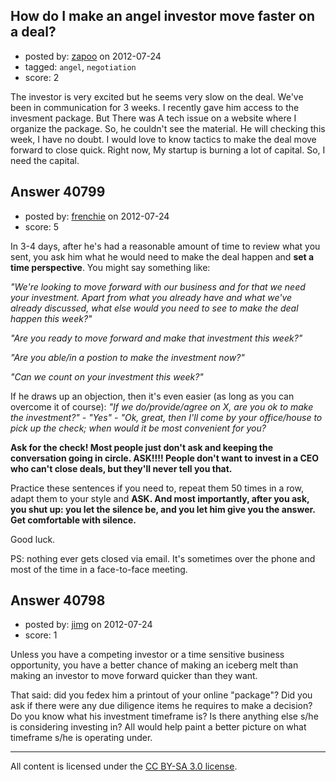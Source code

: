 ## How do I make an angel investor move faster on a deal?

- posted by: [zapoo](https://stackexchange.com/users/-1/17081-zapoo) on 2012-07-24
- tagged: `angel`, `negotiation`
- score: 2

The investor is very excited but he seems very slow on the deal. We've been in communication for 3 weeks. I recently gave him access to the invesment package. But There was A tech issue on a website where I organize the package. So, he couldn't see the material. He will checking this week, I have no doubt. I would love to know tactics to make the deal move forward to close quick. Right now, My startup is burning a lot of capital. So, I need the capital.


## Answer 40799

- posted by: [frenchie](https://stackexchange.com/users/-1/15155-frenchie) on 2012-07-24
- score: 5

In 3-4 days, after he's had a reasonable amount of time to review what you sent, you ask him what he would need to make the deal happen and **set a time perspective**. You might say something like:

*"We're looking to move forward with our business and for that we need your investment. Apart from what you already have and what we've already discussed, what else would you need to see to make the deal happen this week?"*

*"Are you ready to move forward and make that investment this week?"*

*"Are you able/in a postion to make the investment now?"*

*"Can we count on your investment this week?"*

If he draws up an objection, then it's even easier (as long as you can overcome it of course): *"If we do/provide/agree on X, are you ok to make the investment?" - "Yes" - "Ok, great, then I'll come by your office/house to pick up the check; when would it be most convenient for you?*

**Ask for the check! Most people just don't ask and keeping the conversation going in circle. ASK!!!! People don't want to invest in a CEO who can't close deals, but they'll never tell you that.**

Practice these sentences if you need to, repeat them 50 times in a row, adapt them to your style and **ASK. And most importantly, after you ask, you shut up: you let the silence be, and you let him give you the answer. Get comfortable with silence.**

Good luck.

PS: nothing ever gets closed via email. It's sometimes over the phone and most of the time in a face-to-face meeting.


## Answer 40798

- posted by: [jimg](https://stackexchange.com/users/-1/2380-jimg) on 2012-07-24
- score: 1

Unless you have a competing investor or a time sensitive business opportunity, you have a better chance of making an iceberg melt than making an investor to move forward quicker than they want. 

That said: did you fedex him a printout of your online "package"? Did you ask if there were any due diligence items he requires to make a decision? Do you know what his investment timeframe is?  Is there anything else s/he is considering investing in? All would help paint a better picture on what timeframe s/he is operating under.  









---

All content is licensed under the [CC BY-SA 3.0 license](https://creativecommons.org/licenses/by-sa/3.0/).
